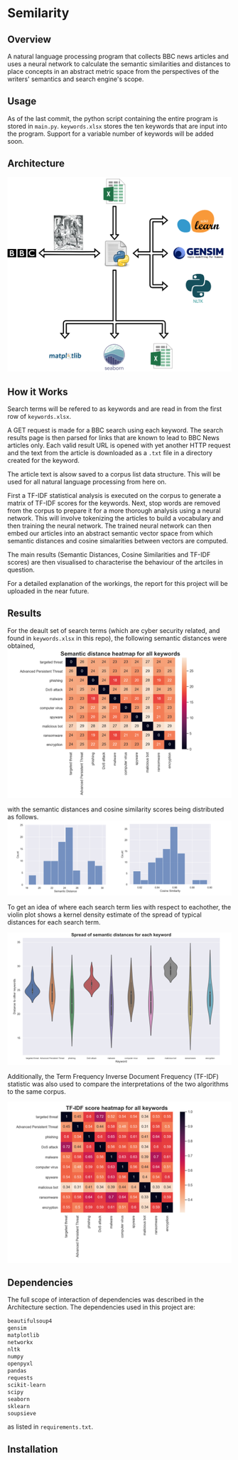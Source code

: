 # Semilarity
## Overview
A natural language processing program that collects BBC news articles and uses a neural network to calculate the semantic similarities and distances to place concepts in an abstract metric space from the perspectives of the writers' semantics and search engine's scope.

## Usage
As of the last commit, the python script containing the entire program is stored in `main.py`.
`keywords.xlsx` stores the ten keywords that are input into the program. Support for a variable number of keywords will be added soon.

## Architecture
![Architecture Schematic for Semilarity](./images/SemilarityArch.png)

## How it Works
Search terms will be refered to as keywords and are read in from the first row of `keywords.xlsx`.  

A GET request is made for a BBC search using each keyword. The search results page is then parsed for links that are known to lead to BBC News articles only. Each valid result URL is opened with yet another HTTP request and the text from the article is downloaded as a `.txt` file in a directory created for the keyword.  

The article text is alsow saved to a corpus list data structure. This will be used for all natural language processing from here on.  


First a TF-IDF statistical analysis is executed on the corpus to generate a matrix of TF-IDF scores for the keywords. Next, stop words are removed from the corpus to prepare it for a more thorough analysis using a neural network. This will involve tokenizing the articles to build a vocabulary and then training the neural network. The trained neural network can then embed our articles into an abstract semantic vector space from which semantic distances and cosine simalarities between vectors are computed.  

The main results (Semantic Distances, Cosine Similarities and TF-IDF scores) are then visualised to characterise the behaviour of the artciles in question.

For a detailed explanation of the workings, the report for this project will be uploaded in the near future.

## Results
For the deault set of search terms (which are cyber security related, and found in `keywords.xlsx` in this repo), the following semantic distances were obtained,  
![Heatmap of Semantic Distances](./images/SemDist_heatmap.png)  

with the semantic distances and cosine similarity scores being distributed as follows.  
![Histogram of Semantic Distances and Cosine Similarities](./images/Sem_histograms.png)  

To get an idea of where each search term lies with respect to eachother, the violin plot shows a kernel density estimate of the spread of typical distances for each search term.  

![Violin plot of distances](./images/SemDist_violin.png)  

Additionally, the Term Frequency Inverse Document Frequency (TF-IDF) statistic was also used to compare the interpretations of the two algorithms to the same corpus.

![Heatmap of TFIDF](./images/TFIDF_heatmap.png)  


## Dependencies
The full scope of interaction of dependencies was described in the Architecture section. The dependencies used in this project are:

```
beautifulsoup4
gensim
matplotlib
networkx
nltk
numpy
openpyxl
pandas
requests
scikit-learn
scipy
seaborn
sklearn
soupsieve
```
as listed in `requirements.txt`.

## Installation